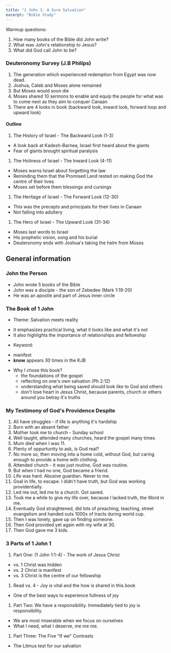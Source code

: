 ```yaml
---
title: "1 John 1: A Sure Salvation"
excerpt: "Bible Study"
---
```


Warmup questions:
1. How many books of the Bible did John write?
2. What was John's relationship to Jesus?
3. What did God call John to be?

### Deuteronomy Survey (J.B Philips)
1. The generation which experienced redemption from Egypt was now dead.
1. Joshua, Caleb and Moses alone remained
1. But Moses would soon die
1. Moses shared 10 sermons to enable and equip the people for what was to come next as they aim to conquer Canaan
1. There are 4 looks in book (backward look, inward look, forward loop and upward look)

#### Outline
1. The History of Israel - The Backward Look (1-3)
  - A look back at Kadesh-Barnea, Israel first heard about the giants
  - Fear of giants brought spiritual paralysis
1. The Holiness of Israel - The Inward Look (4-11)
  - Moses warns Israel about forgetting the law
  - Reminding them that the Promised Land rested on making God the centre of their lives
  - Moses set before them blessings and cursings
1. The Heritage of Israel - The Forward Look (12-30)
  - This was the precepts and principals for their lives in Canaan
  - Not falling into adultery
1. The Hero of Israel  - The Upward Look (31-34)
  - Moses last words to Israel
  - His prophetic vision, song and his burial
  - Deuteronomy ends with Joshua's taking the helm from Moses

## General information

### John the Person
* John wrote 5 books of the Bible 
* John was a disciple - the son of Zebedee (Mark 1:19-20)
* He was an apostle and part of Jesus inner circle

### The Book of 1 John
* Theme: Salvation meets reality
 - It emphasizes practical living, what it looks like and what it's not
 - It also highlights the importance of relationships and fellowship
* Keyword: 
 - manifest
 - __know__ appears 30 times in the KJB
* Why I chose this book? 
  - the foundations of the gospel
  - reflecting on one's own salvation (Ph 2:12)
  - understanding what being saved should look like to God and others
  - don't lose heart in Jesus Christ, because parents, church or others around you betray it's truths

### My Testimony of God's Providence Despite
1. All have struggles - if life is anything it's hardship
1. Born with an absent father
1. Mother took me to church - Sunday school
1. Well taught, attended many churches, heard the gospel many times
1. Mum died when I was 11. 
1. Plenty of oppurtunity to ask, is God real?
1. No more so, then moving into a home cold, without God, but caring enough to provide a home with clothing.
1. Attended church - it was just routine, God was routine.
1. But when I had no one, God became a friend.
1. Life was hard. Abusive guardian. Never to me.
1. Goal in life, to escape. I didn't have truth, but God was working providentially.
1. Led me out, led me to a church. Got saved.
1. Took me a while to give my life over, because I lacked truth, the Word in me.
1. Eventually God straightened, did lots of preaching, teaching, street evangelism and handed outs 1000s of tracts during world cup.
1. Then I was lonely, gave up on finding someone.
1. Then God provided yet again with my wife at 30.
1. Then God gave me 3 kids.

### 3 Parts of 1 John 1
1. Part One: (1 John 1:1-4) - The work of Jesus Christ
  - vs. 1 Christ was hidden
  - vs. 2 Christ is manifest
  - vs. 3 Christ is the centre of our fellowship
1. Read vs. 4 - Joy is vital and the how is shared in this book
  - One of the best ways to experience fullness of joy
1. Part Two: We have a responsibility. Immediately tied to joy is responsibility.
  - We are most miserable when we focus on ourselves
  - What I need, what I deserve, me me me.
1. Part Three: The Five "If we" Contrasts
  - The Litmus test for our salvation




